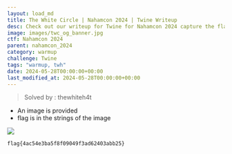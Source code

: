 ```yaml
---
layout: load_md
title: The White Circle | Nahamcon 2024 | Twine Writeup
desc: Check out our writeup for Twine for Nahamcon 2024 capture the flag competition.
image: images/twc_og_banner.jpg
ctf: Nahamcon 2024
parent: nahamcon_2024
category: warmup
challenge: Twine
tags: "warmup, twh"
date: 2024-05-28T00:00:00+00:00
last_modified_at: 2024-05-28T00:00:00+00:00
---
```





> Solved by : thewhiteh4t

- An image is provided
- flag is in the strings of the image


![](https://i.imgur.com/dLpZ9r6.png)


```
flag{4ac54e3ba5f8f09049f3ad62403abb25}
```

